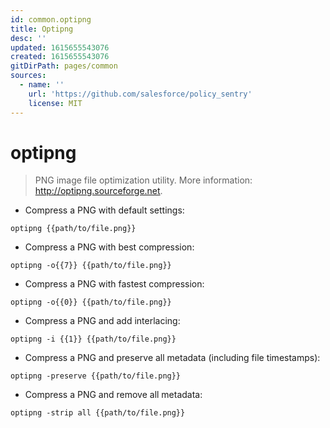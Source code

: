 ```yaml
---
id: common.optipng
title: Optipng
desc: ''
updated: 1615655543076
created: 1615655543076
gitDirPath: pages/common
sources:
  - name: ''
    url: 'https://github.com/salesforce/policy_sentry'
    license: MIT
---
```

# optipng

> PNG image file optimization utility.
> More information: <http://optipng.sourceforge.net>.

- Compress a PNG with default settings:

`optipng {{path/to/file.png}}`

- Compress a PNG with best compression:

`optipng -o{{7}} {{path/to/file.png}}`

- Compress a PNG with fastest compression:

`optipng -o{{0}} {{path/to/file.png}}`

- Compress a PNG and add interlacing:

`optipng -i {{1}} {{path/to/file.png}}`

- Compress a PNG and preserve all metadata (including file timestamps):

`optipng -preserve {{path/to/file.png}}`

- Compress a PNG and remove all metadata:

`optipng -strip all {{path/to/file.png}}`

